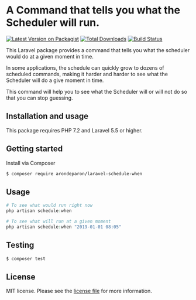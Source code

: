 # A Command that tells you what the Scheduler will run.

[![Latest Version on Packagist][ico-version]][link-packagist]
[![Total Downloads][ico-downloads]][link-downloads]
[![Build Status][ico-travis]][link-travis]

This Laravel package provides a command that tells you what the scheduler would do at a given moment in time.

In some applications, the schedule can quickly grow to dozens of scheduled commands, making it harder
and harder to see what the Scheduler will do a give moment in time.

This command will help you to see what the Scheduler will or will not do so that you can stop guessing.

## Installation and usage
This package requires PHP 7.2 and Laravel 5.5 or higher.

## Getting started
Install via Composer

``` bash
$ composer require arondeparon/laravel-schedule-when
```

## Usage

``` php
# To see what would run right now
php artisan schedule:when

# To see what will run at a given moment
php artisan schedule:when "2019-01-01 08:05"
```

## Testing

``` bash
$ composer test
```

## License

MIT license. Please see the [license file](license.md) for more information.

[ico-version]: https://img.shields.io/packagist/v/arondeparon/laravel-schedule-when.svg?style=flat-square
[ico-downloads]: https://img.shields.io/packagist/dt/arondeparon/laravel-schedule-when.svg?style=flat-square
[ico-travis]: https://img.shields.io/travis/ArondeParon/laravel-schedule-when/master.svg?style=flat-square
[ico-styleci]: https://styleci.io/repos/12345678/shield

[link-packagist]: https://packagist.org/packages/arondeparon/laravel-schedule-when
[link-downloads]: https://packagist.org/packages/arondeparon/laravel-schedule-when
[link-travis]: https://travis-ci.org/ArondeParon/laravel-schedule-when
[link-author]: https://github.com/arondeparon
[link-contributors]: ../../contributors
